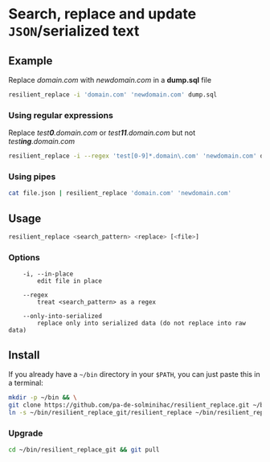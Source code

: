 # Search, replace and update `JSON`/serialized text

## Example

Replace _domain.com_ with _newdomain.com_ in a **dump.sql** file

```bash
resilient_replace -i 'domain.com' 'newdomain.com' dump.sql
```

### Using regular expressions

Replace _test**0**.domain.com_ or _test**11**.domain.com_ but not _test**ing**.domain.com_

```bash
resilient_replace -i --regex 'test[0-9]*.domain\.com' 'newdomain.com' dump.sql
```

### Using pipes
```bash
cat file.json | resilient_replace 'domain.com' 'newdomain.com'
```


## Usage
```bash
resilient_replace <search_pattern> <replace> [<file>]
```


### Options
```
    -i, --in-place
        edit file in place

    --regex
        treat <search_pattern> as a regex

    --only-into-serialized
        replace only into serialized data (do not replace into raw data)
```


## Install

If you already have a `~/bin` directory in your `$PATH`, you can just paste this in a terminal:

```bash
mkdir -p ~/bin && \
git clone https://github.com/pa-de-solminihac/resilient_replace.git ~/bin/resilient_replace_git && \
ln -s ~/bin/resilient_replace_git/resilient_replace ~/bin/resilient_replace
```


### Upgrade

```bash
cd ~/bin/resilient_replace_git && git pull
```

